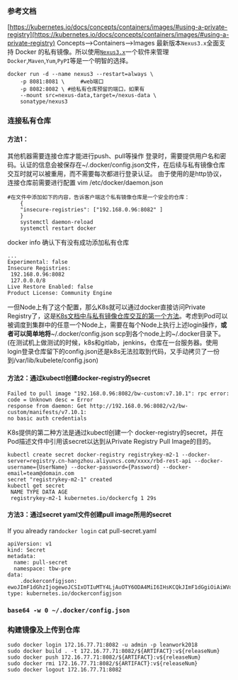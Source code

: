 ### **参考文档**
[https://kubernetes.io/docs/concepts/containers/images/#using-a-private-registry](https://kubernetes.io/docs/concepts/containers/images/#using-a-private-registry) Concepts-->Containers-->Images 
最新版本`Nexus3.x`全面支持 Docker 的私有镜像。所以使用[`Nexus3.x`](https://www.sonatype.com/download-oss-sonatype/)一个软件来管理`Docker`,`Maven`,`Yum`,`PyPI`等是一个明智的选择。
```
docker run -d --name nexus3 --restart=always \
    -p 8081:8081 \     #web端口
	-p 8082:8082 \ #给私有仓库预留的端口，如果有
    --mount src=nexus-data,target=/nexus-data \
    sonatype/nexus3
```
### **连接私有仓库**
#### **方法1：**
其他机器需要连接仓库才能进行push、pull等操作
登录时，需要提供用户名和密码。认证的信息会被保存在~/.docker/config.json文件，在后续与私有镜像仓库交互时就可以被重用，而不需要每次都进行登录认证。
由于使用的是http协议，连接仓库前需要进行配置 vim /etc/docker/daemon.json
~~~
#在文件中添加如下的内容，告诉客户端这个私有镜像仓库是一个安全的仓库：
    {
    "insecure-registries": ["192.168.0.96:8082" ]
    }
    systemctl daemon-reload
    systemctl restart docker
~~~
docker info 确认下有没有成功添加私有仓库
```
...
Experimental: false
Insecure Registries:
 192.168.0.96:8082
 127.0.0.0/8
Live Restore Enabled: false
Product License: Community Engine
```
一但Node上有了这个配置，那么K8s就可以通过docker直接访问Private Registry了，这是[K8s文档中与私有镜像仓库交互的第一个方法](http://kubernetes.io/docs/user-guide/images/#using-a-private-registry)。考虑到Pod可以被调度到集群中的任意一个Node上，需要在每个Node上执行上述login操作，**或者可以简单地将**~/.docker/config.json scp到各个node上的~/.docker目录下。(在测试机上做测试的时候，k8s和gitlab，jenkins，仓库在一台服务器。使用login登录仓库留下的config.json还是k8s无法拉取到代码，又手动拷贝了一份到/var/lib/kubelete/config.json)
#### **方法2：通过kubectl创建docker-registry的secret**
```
Failed to pull image "192.168.0.96:8082/bw-custom:v7.10.1": rpc error: code = Unknown desc = Error 
response from daemon: Get http://192.168.0.96:8082/v2/bw-custom/manifests/v7.10.1:
no basic auth credentials
```
K8s提供的第二种方法是通过kubectl创建一个 docker-registry的secret，并在Pod描述文件中引用该secret以达到从Private Registry Pull Image的目的。

```
kubectl create secret docker-registry registrykey-m2-1 --docker-server=registry.cn-hangzhou.aliyuncs.com/xxxx/rbd-rest-api --docker-username={UserName} --docker-password={Password} --docker-email=team@domain.com
secret "registrykey-m2-1" created
kubectl get secret
 NAME TYPE DATA AGE
 registrykey-m2-1 kubernetes.io/dockercfg 1 29s
```
#### **方法3：通过secret yaml文件创建pull image所用的secret**
If you already ran`docker login`
cat pull-secret.yaml
```
apiVersion: v1
kind: Secret
metadata:
  name: pull-secret
  namespace: tbw-pre
data:
    .dockerconfigjson: ewoJImF1dGhzIjogewoJCSIxOTIuMTY4LjAuOTY6ODA4MiI6IHsKCQkJImF1dGgiOiAiWVdSdGFXNDZUSGR2Y21zdVkyOXRNVEl6IgoJCX0KCX0sCgkiSHR0cEhlYWRlcnMiOiB7CgkJIlVzZXItQWdlbnQiOiAiRG9ja2VyLUNsaWVudC8xOC4wOS42IChsaW51eCkiCgl9Cn0=
type: kubernetes.io/dockerconfigjson
```
### `base64 -w 0 ~/.docker/config.json`
### **构建镜像及上传到仓库**
```
sudo docker login 172.16.77.71:8082 -u admin -p leanwork2018
sudo docker build . -t 172.16.77.71:8082/${ARTIFACT}:v${releaseNum}
sudo docker push 172.16.77.71:8082/${ARTIFACT}:v${releaseNum}
sudo docker rmi 172.16.77.71:8082/${ARTIFACT}:v${releaseNum}
sudo docker logout 172.16.77.71:8082
```